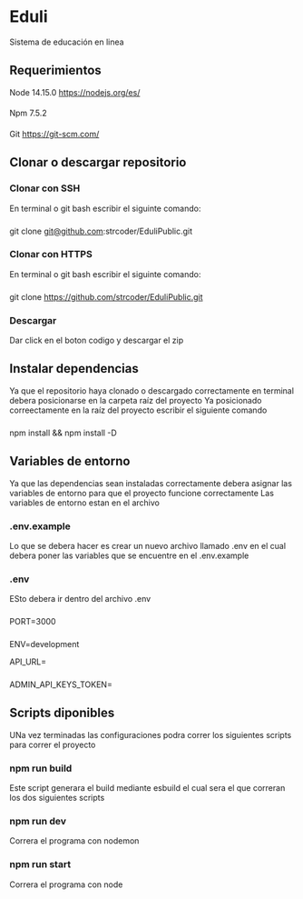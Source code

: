 # Eduli
Sistema de educación en linea

## Requerimientos
Node 14.15.0 https://nodejs.org/es/
####
Npm 7.5.2
####
Git https://git-scm.com/

## Clonar o descargar repositorio
### Clonar con SSH
En terminal o git bash escribir el siguinte comando:
###
git clone git@github.com:strcoder/EduliPublic.git
### Clonar con HTTPS
En terminal o git bash escribir el siguinte comando:
###
git clone https://github.com/strcoder/EduliPublic.git
### Descargar
Dar click en el boton codigo y descargar el zip

## Instalar dependencias
Ya que el repositorio haya clonado o descargado correctamente en terminal debera posicionarse en la carpeta raíz del proyecto
Ya posicionado correectamente en la raíz del proyecto escribir el siguiente comando
###
npm install && npm install -D

## Variables de entorno

Ya que las dependencias sean instaladas correctamente debera asignar las variables de entorno para que el proyecto funcione correctamente
Las variables de entorno estan en el archivo

### .env.example

Lo que se debera hacer es crear un nuevo archivo llamado .env en el cual debera poner las variables que se encuentre en el .env.example

### .env

ESto debera ir dentro del archivo .env

###

PORT=3000
###
ENV=development

API_URL=
###
ADMIN_API_KEYS_TOKEN=

## Scripts diponibles

UNa vez terminadas las configuraciones podra correr los siguientes scripts para correr el proyecto

### npm run build

Este script generara el build mediante esbuild el cual sera el que correran los dos siguientes scripts

### npm run dev

Correra el programa con nodemon

### npm run start

Correra el programa con node
